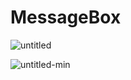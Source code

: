 # MessageBox

![untitled](https://user-images.githubusercontent.com/16051653/50383081-deea6680-06bd-11e9-8ba9-c8454d048aaf.gif)

![untitled-min](https://user-images.githubusercontent.com/16051653/50383110-3be61c80-06be-11e9-92b2-dc100fb3bb9a.gif)
